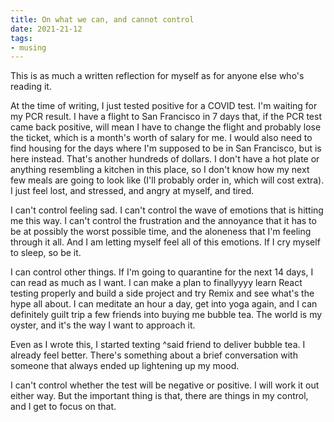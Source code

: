 ```yaml
---
title: On what we can, and cannot control
date: 2021-21-12
tags:
- musing
---
```

This is as much a written reflection for myself as for anyone else who's reading it.

At the time of writing, I just tested positive for a COVID test. I'm waiting for my PCR result. I have a flight to San Francisco in 7 days that, if the PCR test came back positive, will mean I have to change the flight and probably lose the ticket, which is a month's worth of salary for me. I would also need to find housing for the days where I'm supposed to be in San Francisco, but is here instead. That's another hundreds of dollars. I don't have a hot plate or anything resembling a kitchen in this place, so I don't know how my next few meals are going to look like (I'll probably order in, which will cost extra). I just feel lost, and stressed, and angry at myself, and tired.

I can't control feeling sad. I can't control the wave of emotions that is hitting me this way. I can't control the frustration and the annoyance that it has to be at possibly the worst possible time, and the aloneness that I'm feeling through it all. And I am letting myself feel all of this emotions. If I cry myself to sleep, so be it.

I can control other things. If I'm going to quarantine for the next 14 days, I can read as much as I want. I can make a plan to finallyyyy learn React testing properly and build a side project and try Remix and see what's the hype all about. I can meditate an hour a day, get into yoga again, and I can definitely guilt trip a few friends into buying me bubble tea. The world is my oyster, and it's the way I want to approach it.

Even as I wrote this, I started texting ^said friend to deliver bubble tea. I already feel better. There's something about a brief conversation with someone that always ended up lightening up my mood.

I can't control whether the test will be negative or positive. I will work it out either way. But the important thing is that, there are things in my control, and I get to focus on that.